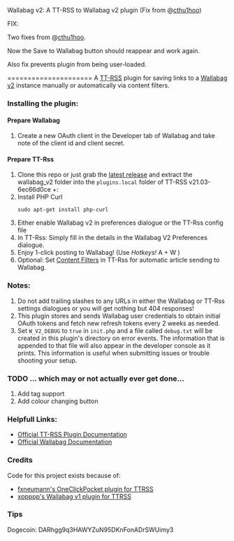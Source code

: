 Wallabag v2: A TT-RSS to Wallabag v2 plugin   (Fix from @[cthu1hoo](https://github.com/cthu1hoo))

FIX:

Two fixes from @[cthu1hoo](https://github.com/cthu1hoo).

Now the Save to Wallabag button should reappear and work again.

Also fix prevents plugin from being user-loaded.










=====================
A [TT-RSS](https://tt-rss.org/) plugin for saving links to a [Wallabag v2](https://www.wallabag.org/) instance manually or automatically via content filters.

### Installing the plugin:

#### Prepare Wallabag
1. Create a new OAuth client in the Developer tab of Wallabag and take note of the client id and client secret.
#### Prepare TT-Rss
1. Clone this repo or just grab the [latest release](https://github.com/joshp23/ttrss-to-wallabag-v2/releases/latest) and extract the wallabag_v2 folder into the `plugins.local` folder of TT-RSS v21.03-6ec66d0ce +:  
2. Install PHP Curl
	```
	sudo apt-get install php-curl
	```
3. Either enable Wallabag v2 in preferences dialogue or the TT-Rss config file
4. In TT-Rss: Simply fill in the details in the Wallabag V2 Preferences dialogue. 
5. Enjoy 1-click posting to Wallabag! (Use _Hotkeys!_ A + W )
6. Optional: Set [Content Filters](https://tt-rss.org/wiki/ContentFilters) in TT-Rss for automatic article sending to Wallabag. 

### Notes:
1. Do not add trailing slashes to any URLs in either the Wallabag or TT-Rss settings dialogues or you will get nothing but 404 responses! 
1. This plugin stores and sends Wallabag user credentials to obtain initial OAuth tokens and fetch new refresh tokens every 2 weeks as needed.
2. Set `W_V2_DEBUG` to `true` in `init.php` and a file called `debug.txt` will be created in this plugin's directory on error events. The information that is appended to that file will also appear in the developer console as it prints. This information is useful when submitting issues or trouble shooting your setup.

### TODO ... which may or not actually ever get done...
1. Add tag support
2. Add colour changing button

### Helpfull Links:
* [Official TT-RSS Plugin Documentation](https://tt-rss.org/gitlab/fox/tt-rss/wikis/Plugins)
* [Official Wallabag Documentation](http://doc.wallabag.org/en/v2/)

### Credits
Code for this project exists because of:

* [fxneumann's OneClickPocket plugin for TTRSS](https://github.com/fxneumann/oneclickpocket)
* [xppppp's Wallabag v1 plugin for TTRSS](https://github.com/xppppp/ttrss-wallabag-plugin)

### Tips
Dogecoin: DARhgg9q3HAWYZuN95DKnFonADrSWUimy3
